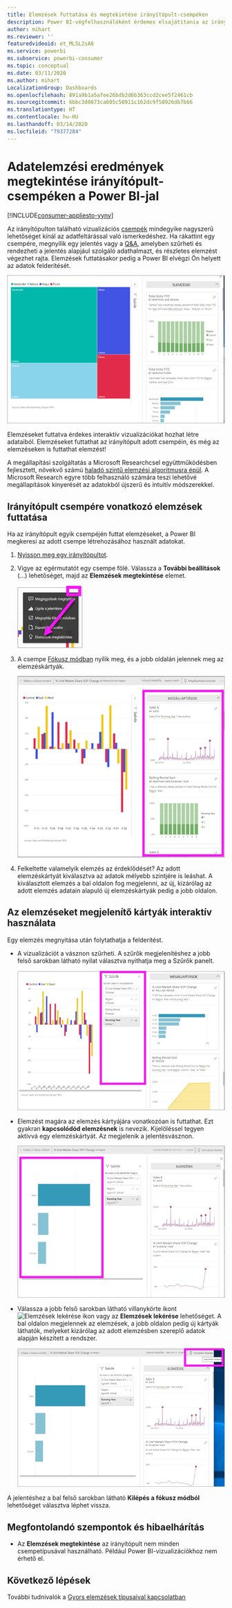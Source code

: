 ```yaml
---
title: Elemzések futtatása és megtekintése irányítópult-csempéken
description: Power BI-végfelhasználóként érdemes elsajátítania az irányítópult-csempék elemzési eredményeinek megállapítását.
author: mihart
ms.reviewer: ''
featuredvideoid: et_MLSL2sA8
ms.service: powerbi
ms.subservice: powerbi-consumer
ms.topic: conceptual
ms.date: 03/11/2020
ms.author: mihart
LocalizationGroup: Dashboards
ms.openlocfilehash: 891a9b1a5afee26bdb2d6b363ccd2cee5f2461cb
ms.sourcegitcommit: 6bbc3d0073ca605c50911c162dc9f58926db7b66
ms.translationtype: HT
ms.contentlocale: hu-HU
ms.lasthandoff: 03/14/2020
ms.locfileid: "79377284"
---
```

# <a name="view-data-insights-on-dashboard-tiles-with-power-bi"></a>Adatelemzési eredmények megtekintése irányítópult-csempéken a Power BI-jal

[!INCLUDE[consumer-appliesto-yyny](../includes/consumer-appliesto-yyny.md)]

Az irányítópulton található vizualizációs [csempék](end-user-tiles.md) mindegyike nagyszerű lehetőséget kínál az adatfeltárással való ismerkedéshez. Ha rákattint egy csempére, megnyílik egy jelentés vagy a [Q&A](end-user-q-and-a.md), amelyben szűrheti és rendezheti a jelentés alapjául szolgáló adathalmazt, és részletes elemzést végezhet rajta. Elemzések futtatásakor pedig a Power BI elvégzi Ön helyett az adatok felderítését.

![három pont menü mód](./media/end-user-insights/power-bi-insight.png)

Elemzéseket futtatva érdekes interaktív vizualizációkat hozhat létre adataiból. Elemzéseket futtathat az irányítópult adott csempéin, és még az elemzéseken is futtathat elemzést!

A megállapítási szolgáltatás a Microsoft Researchcsel együttműködésben fejlesztett, növekvő számú [haladó szintű elemzési algoritmusra épül](end-user-insight-types.md). A Microsoft Research egyre több felhasználó számára teszi lehetővé megállapítások kinyerését az adatokból újszerű és intuitív módszerekkel.

## <a name="run-insights-on-a-dashboard-tile"></a>Irányítópult csempére vonatkozó elemzések futtatása
Ha az irányítópult egyik csempéjén futtat elemzéseket, a Power BI megkeresi az adott csempe létrehozásához használt adatokat. 

1. [Nyisson meg egy irányítópultot](end-user-dashboards.md).
2. Vigye az egérmutatót egy csempe fölé. Válassza a **További beállítások** (...) lehetőséget, majd az **Elemzések megtekintése** elemet. 

    ![három pont menü mód](./media/end-user-insights/power-bi-hovers.png)


3. A csempe [Fókusz módban](end-user-focus.md) nyílik meg, és a jobb oldalán jelennek meg az elemzéskártyák.    
   
    ![Fókusz mód](./media/end-user-insights/power-bi-insights-tile.png)    
4. Felkeltette valamelyik elemzés az érdeklődését? Az adott elemzéskártyát kiválasztva az adatok mélyebb szintjére is leáshat. A kiválasztott elemzés a bal oldalon fog megjelenni, az új, kizárólag az adott elemzés adatain alapuló új elemzéskártyák pedig a jobb oldalon.    

 ## <a name="interact-with-the-insight-cards"></a>Az elemzéseket megjelenítő kártyák interaktív használata
Egy elemzés megnyitása után folytathatja a felderítést.

   * A vizualizációt a vásznon szűrheti.  A szűrők megjelenítéshez a jobb felső sarokban látható nyilat választva nyithatja meg a Szűrők panelt.

      ![elemzés és a Szűrők menü kibontva](./media/end-user-insights/power-bi-filters.png)
   
   * Elemzést magára az elemzés kártyájára vonatkozóan is futtathat. Ezt gyakran **kapcsolódód elemzésnek** is nevezik. Kijelöléssel tegyen aktívvá egy elemzéskártyát. Az megjelenik a jelentésvásznon.
   
      ![elemzés és a Szűrők menü kibontva](./media/end-user-insights/power-bi-insight-card.png)
   
   * Válassza a jobb felső sarokban látható villanykörte ikont ![Elemzések lekérése ikon](./media/end-user-insights/power-bi-bulb-icon.png) vagy az **Elemzések lekérése** lehetőséget. A bal oldalon megjelennek az elemzések, a jobb oldalon pedig új kártyák láthatók, melyeket kizárólag az adott elemzésben szereplő adatok alapján készített a rendszer.
     
     ![az Elemzések lekérése ikon a menüsávon](./media/end-user-insights/power-bi-related.png)
     
A jelentéshez a bal felső sarokban látható **Kilépés a fókusz módból** lehetőséget választva léphet vissza.

## <a name="considerations-and-troubleshooting"></a>Megfontolandó szempontok és hibaelhárítás
- Az **Elemzések megtekintése** az irányítópult nem minden csempetípusával használható. Például Power BI-vizualizációkhoz nem érhető el.<!--[Power BI visuals](end-user-custom-visuals.md)-->


## <a name="next-steps"></a>Következő lépések
További tudnivalók a [Gyors elemzések típusaival kapcsolatban](end-user-insight-types.md)

